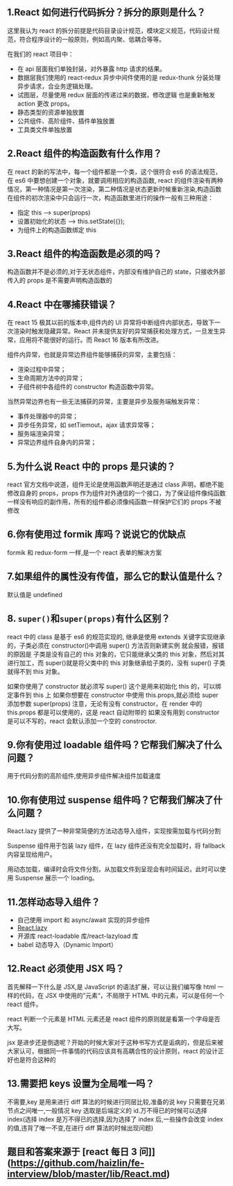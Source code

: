 ## 1.React 如何进行代码拆分？拆分的原则是什么？

这里我认为 react 的拆分前提是代码目录设计规范，模块定义规范，代码设计规范，符合程序设计的一般原则，例如高内聚、低耦合等等。

在我们的 react 项目中：

- 在 api 层面我们单独封装，对外暴露 http 请求的结果。
- 数据层我们使用的 react-redux 异步中间件使用的是 redux-thunk 分装处理异步请求，合业务逻辑处理。
- 试图层，尽量使用 redux 层面的传递过来的数据，修改逻辑 也是重新触发 action 更改 props。
- 静态类型的资源单独放置
- 公共组件、高阶组件、插件单独放置
- 工具类文件单独放置

## 2.React 组件的构造函数有什么作用？

在 react 的新的写法中，每一个组件都是一个类，这个很符合 es6 的语法规范，在 es6 中要想创建一个对象，就要调用相应的构造函数, react 的组件渲染有两种情况，第一种情况是第一次渲染，第二种情况是状态更新时候重新渲染,构造函数在组件的初次渲染中只会运行一次，构造函数里进行的操作一般有三种用途：

- 指定 this --> super(props)
- 设置初始化的状态 --> this.setState({});
- 为组件上的构造函数绑定 this

## 3.React 组件的构造函数是必须的吗？

构造函数并不是必须的,对于无状态组件，内部没有维护自己的 state，只接收外部传入的 props 是不需要声明构造函数的

## 4.React 中在哪捕获错误？

在 react 15 极其以前的版本中,组件内的 UI 异常将中断组件内部状态，导致下一次渲染时触发隐藏异常。React 并未提供友好的异常捕获和处理方式，一旦发生异常，应用将不能很好的运行。而 React 16 版本有所改进。

组件内异常，也就是异常边界组件能够捕获的异常，主要包括：

- 渲染过程中异常；
- 生命周期方法中的异常；
- 子组件树中各组件的 constructor 构造函数中异常。

当然异常边界也有一些无法捕获的异常，主要是异步及服务端触发异常：

- 事件处理器中的异常；
- 异步任务异常，如 setTiemout，ajax 请求异常等；
- 服务端渲染异常；
- 异常边界组件自身内的异常；

## 5.为什么说 React 中的 props 是只读的？

react 官方文档中说道，组件无论是使用函数声明还是通过 class 声明，都绝不能修改自身的 props，props 作为组件对外通信的一个接口，为了保证组件像纯函数一样没有响应的副作用，所有的组件都必须像纯函数一样保护它们的 props 不被修改

## 6.你有使用过 formik 库吗？说说它的优缺点

formik 和 redux-form 一样,是一个 react 表单的解决方案

## 7.如果组件的属性没有传值，那么它的默认值是什么？

默认值是 undefined

## 8. `super()`和`super(props)`有什么区别？

react 中的 class 是基于 es6 的规范实现的, 继承是使用 extends 关键字实现继承的，子类必须在 constructor()中调用 super() 方法否则新建实例
就会报错，报错的原因是 子类是没有自己的 this 对象的，它只能继承父类的 this 对象，然后对其进行加工，而 super()就是将父类中的 this 对象继承给子类的，没有 super() 子类就得不到 this 对象。

如果你使用了 constructor 就必须写 super() 这个是用来初始化 this 的，可以绑定事件到 this 上
如果你想要在 constructor 中使用 this.props,就必须给 super 添加参数 super(props)
注意，无论有没有 constructor，在 render 中的 this.props 都是可以使用的，这是 react 自动附带的
如果没有用到 constructor 是可以不写的，react 会默认添加一个空的 constroctor.

## 9.你有使用过 loadable 组件吗？它帮我们解决了什么问题？

用于代码分割的高阶组件,使用异步组件解决组件加载速度

## 10.你有使用过 suspense 组件吗？它帮我们解决了什么问题？

React.lazy 提供了一种非常简便的方法动态导入组件，实现按需加载与代码分割

Suspense 组件用于包装 lazy 组件，在 lazy 组件还没有完全加载时，将 fallback 内容呈现给用户。

用动态加载，编译时会将文件分割，从加载文件到呈现会有时间延迟，此时可以使用 Suspense 展示一个 loading。

## 11.怎样动态导入组件？

- 自己使用 import 和 async/await 实现的异步组件
- [React.lazy](https://reactjs.org/docs/code-splitting.html#reactlazy)
- 开源库 react-loadable 库/react-lazyload 库
- babel 动态导入（Dynamic Import）

## 12.React 必须使用 JSX 吗？

首先解释一下什么是 JSX,是 JavaScript 的语法扩展，可以让我们编写像 html 一样的代码，在 JSX 中使用的”元素“，不局限于 HTML 中的元素，可以是任何一个 react 组件。

react 判断一个元素是 HTML 元素还是 react 组件的原则就是看第一个字母是否大写。

jsx 是进步还是倒退呢？开始的时候大家对于这种书写方式是诟病的，但是后来被大家认可，根据同一件事情的代码应该具有高耦合性的设计原则，react 的设计正好也是符合这种的

## 13.需要把 keys 设置为全局唯一吗？

不需要,key 是用来进行 diff 算法的时候进行同层比较,准备的说 key 只需要在兄弟节点之间唯一,一般情况 key 选取是后端定义的 id.万不得已的时候可以选择 index(选择 index 是万不得已的选择,因为选择了 index 后,一些操作会改变 index 的值,违背了唯一不变,在进行 diff 算法的时候出现问题)

## 题目和答案来源于 [react 每日 3 问]](https://github.com/haizlin/fe-interview/blob/master/lib/React.md)
